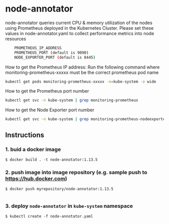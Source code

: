 # node-annotator


node-annotator queries current CPU & memory utilization of the nodes using Prometheus deployed in the Kubernetes Cluster.  Please set these values in node-annotator.yaml to collect performance metrics into node resources

```bash
	PROMETHEUS_IP_ADDRESS
	PROMETHEUS_PORT (default is 9090)
	NODE_EXPORTER_PORT (default is 8445)
```

How to get the Prometheus IP address: Run the following command where monitoring-prometheus-xxxxx must be the correct prometheus pod name

```bash
kubectl get pods monitoring-prometheus-xxxxx -n=kube-system -o wide
```

How to get the Prometheus port number
```bash
kubectl get svc -n kube-system | grep monitoring-prometheus
```

How to get the Node Exporter port number
```bash
kubectl get svc -n kube-system | grep monitoring-prometheus-nodeexporter 
```

## Instructions

### 1. buid a docker image

```
$ docker build . -t node-annotator:1.13.5
```

### 2. push image into image repository (e.g. sample push to https://hub.docker.com)
```
$ docker push myrepository/node-annotator:1.13.5


```
### 3. deploy `node-annotator` in `kube-system` namespace
```
$ kubectl create -f node-annotator.yaml
```